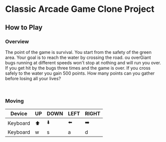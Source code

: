 # Classic Arcade Game Clone Project

## How to Play
### Overview
The point of the game is survival. You start from the safety of the green area. Your goal is to reach the water by crossing the road. ou overGiant bugs running at different speeds won't stop at nothing and will run you over. If you get hit  by the bugs three times and the game is over. If you cross safely to the water you gain 500 points. How many points can you gather before losing all your lives?

<br>


### Moving

Device | UP   | DOWN | LEFT | RIGHT
----   | ---- | ---- | ---- | ----
Keyboard | ⬆️ | ⬇️  | ⬅️ | ➡️ |
Keyboard | w  | s  | a | d 

<br>